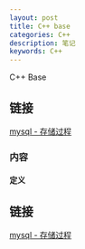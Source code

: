 ```yaml
---
layout: post
title: C++ base
categories: C++
description: 笔记
keywords: C++
---
```


C++ Base

## 链接

[ mysql - 存储过程 ](https://tsbxmw.github.io/2016/12/20/C++_base)

### 内容

#### 定义

 
    

## 链接

[ mysql - 存储过程 ](https://tsbxmw.github.io/2016/12/20/C++_base/)
